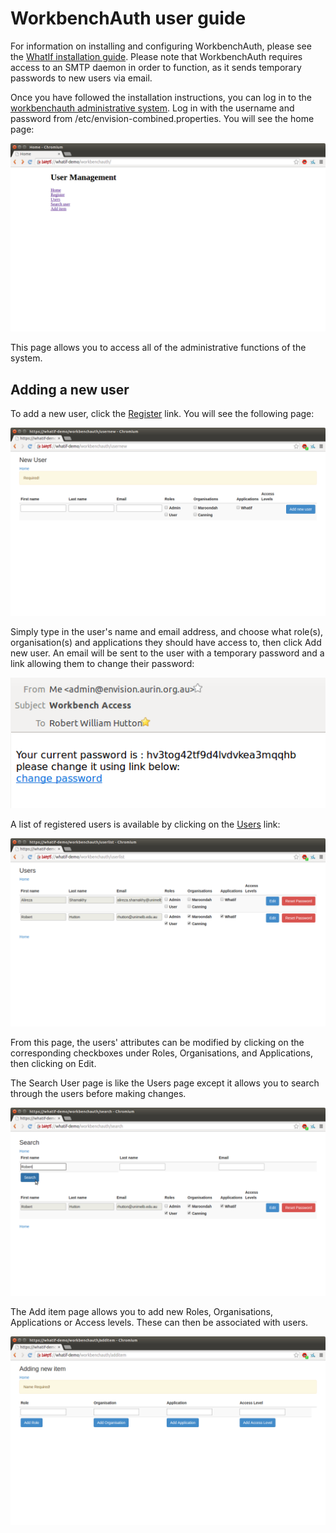 # WorkbenchAuth user guide

For information on installing and configuring WorkbenchAuth, please see the [WhatIf installation guide](https://github.com/AURIN/online-whatif/blob/master/INSTALL.md).  Please note that WorkbenchAuth requires access to an SMTP daemon in order to function, as it sends temporary passwords to new users via email.

Once you have followed the installation instructions, you can log in to the [workbenchauth administrative system](https://whatif-demo/workbenchauth).  Log in with the username and password from /etc/envision-combined.properties.  You will see the home page:

![Home page](img/Home.png)

This page allows you to access all of the administrative functions of the system.

## Adding a new user

To add a new user, click the [Register](https://whatif-demo/workbenchauth/usernew) link.  You will see the following page:

![Add a new user](img/Register.png)

Simply type in the user's name and email address, and choose what role(s), organisation(s) and applications they should have access to, then click Add new user.  An email will be sent to the user with a temporary password and a link allowing them to change their password:

![Example email](img/Email.png)

A list of registered users is available by clicking on the [Users](https://whatif-demo/workbenchauth/userlist) link:

![Users page](img/Users.png)

From this page, the users' attributes can be modified by clicking on the corresponding checkboxes under Roles, Organisations, and Applications, then clicking on Edit.

The Search User page is like the Users page except it allows you to search through the users before making changes.

![Search for users](img/Search_user.png)

The Add item page allows you to add new Roles, Organisations, Applications or Access levels.  These can then be associated with users.

![Add other items](img/Add_item.png)

